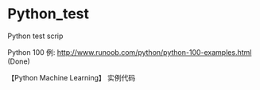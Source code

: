 # Python_test
Python test scrip

Python 100 例: http://www.runoob.com/python/python-100-examples.html (Done)

【Python Machine Learning】 实例代码
